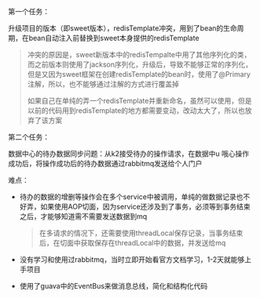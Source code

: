 第一个任务：

升级项目的版本（即sweet版本），redisTemplate冲突，用到了bean的生命周期，在bean自动注入前替换到sweet本身提供的redisTemplate

> 冲突的原因是，sweet新版本中的redisTempalte中用了其他序列化的类，而之前版本则使用了jackson序列化，升级后，导致不能够正常的序列化，但是又因为sweet框架在创建redisTemplate的bean时，使用了@Primary注解，所以，也不能够通过注解的方式进行覆盖掉
> 
> 如果自己在单纯的弄一个redisTemplate并重新命名，虽然可以使用，但是以前的代码用到redisTemplate的地方都需要变动，改动太大了，所以也放弃了该方案

第二个任务：

数据中心的待办数据同步问题：从k2接受待办的操作请求，在数据中u 哦心操作成功后，将操作成功后的待办数据通过rabbitmq发送给个人门户

难点：

- 待办的数据的增删等操作会在多个service中被调用，单纯的做数据记录也不好弄，如果使用AOP切面，因为service还涉及到了事务，必须等到事务结束之后，才能够知道需不需要发送数据到mq
  
  > 在多请求的情况下，还需要使用threadLocal保存记录，当事务结束后，在切面中获取保存在threadLocal中的数据，并发送给mq

- 没有学习和使用过rabbitmq，当时立即开始看官方文档学习，1-2天就能够上手项目

- 使用了guava中的EventBus来做消息总线，简化和结构化代码

